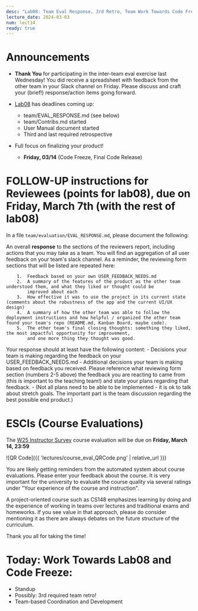 ```yaml
---
desc: "Lab08: Team Eval Response, 3rd Retro, Team Work Towards Code Freeze"
lecture_date: 2024-03-03
num: lect14
ready: true
---
```


# Announcements
* **Thank You** for participating in the inter-team eval exercise last Wednesday! You did receive a spreadsheet with feedback from the other team in your Slack channel on Friday. Please discuss and craft your (brief!) response/action items going forward.  

* [Lab08](https://ucsb-cs148.github.io/w25/lab/lab08/) has deadlines coming up: 
    * team/EVAL_RESPONSE.md (see below)
    * team/Contribs.md started
    * User Manual document started
    * Third and last required retrospective 

* Full focus on finalizing your product! 
    * **Friday, 03/14** (Code Freeze, Final Code Release)


# FOLLOW-UP instructions for Reviewees (**points for lab08**), due on Friday, March 7th (with the rest of lab08)

In a file `team/evaluation/EVAL_RESPONSE.md`, please document the following:  

An overall **response** to the sections of the reviewers report, including actions that you may take as a team.
       You will find an aggregation of all user feedback on your team's slack channel. 
       As a reminder, the reviewing form sections that will be listed are repeated here: 
       
        1.  Feedback based on your own USER_FEEDBACK_NEEDS.md
        2.  A summary of the features of the product as the other team understood them, and what they liked or thought could be
            improved about each
        3.  How effective it was to use the project in its current state (comments about the robustness of the app and the current UI/UX design)
        4.  A summary of how the other team was able to follow the deployment instructions and how helpful / organized the other team found your team's repo (README.md, Kanban Board, maybe code).
        5.  The other team's final closing thoughts: something they liked, the most impactful opportunity for improvement,
            and one more thing they thought was good.


Your response should at least have the following content: 
        - Decisions your team is making regarding the feedback on your USER_FEEDBACK_NEEDS.md
        - Additional decisions your team is making based on feedback you received. Please reference what reviewing form section (numbers 2-5 above) the feedback you are reacting to came from (this is important to the teaching team!) and state your plans regarding that feedback. 
        - (Not all plans need to be able to be implemented - it is ok to talk about stretch goals. The important part is the team discussion regarding the best possible end product.)


# ESCIs (Course Evaluations)

The [W25 Instructor Survey](https://go.blueja.io/PqwV_o3TlkyuvzxpPp_91w) course evaluation will be due on **Friday, March 14, 23:59**

![QR Code]({{ 'lectures/course_eval_QRCode.png' | relative_url }})

You are likely getting reminders from the automated system about course evaluations. Please enter your feedback about the course.  It is very important for the university to evaluate the course quality via several ratings under "Your experience of the course and instruction". 

A project-oriented course such as CS148 emphasizes learning by doing and the experience of working in teams over lectures and traditional exams and homeworks. If you see value in that approach, please do consider mentioning it as there are always debates on the future structure of the curriculum.  

Thank you all for taking the time!  


# Today: Work Towards Lab08 and Code Freeze: 

* Standup 
* Possibly: 3rd required team retro! 
* Team-based Coordination and Development









